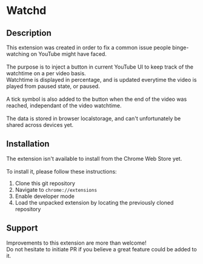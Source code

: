 # Watchd

## Description

This extension was created in order to fix a common issue people binge-watching on YouTube might have faced.<br>
<br>
The purpose is to inject a button in current YouTube UI to keep track of the watchtime on a per video basis.<br>
Watchtime is displayed in percentage, and is updated everytime the video is played from paused state, or paused.<br>
<br>
A tick symbol is also added to the button when the end of the video was reached, independant of the video watchtime.<br>
<br>
The data is stored in browser localstorage, and can't unfortunately be shared across devices yet.<br>

## Installation

The extension isn't available to install from the Chrome Web Store yet.<br>
<br>
To install it, please follow these instructions:
1. Clone this git repository
2. Navigate to `chrome://extensions`
3. Enable developer mode
4. Load the unpacked extension by locating the previously cloned repository

## Support

Improvements to this extension are more than welcome!<br>
Do not hesitate to initiate PR if you believe a great feature could be added to it.



